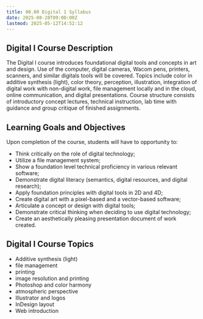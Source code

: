 ```yaml
---
title: 00.00 Digital 1 Syllabus
date: 2025-08-28T09:00:00Z
lastmod: 2025-05-12T14:52:12
---
```


## Digital I Course Description

The Digital I course introduces foundational digital tools and concepts in art and design. Use of the computer, digital cameras, Wacom pens, printers, scanners, and similar digitals tools will be covered. Topics include color in additive synthesis (light), color theory, perception, illustration, integration of digital work with non-digital work, file management locally and in the cloud, online communication, and digital presentations. Course structure consists of introductory concept lectures, technical instruction, lab time with guidance and group critique of finished assignments.

## Learning Goals and Objectives

Upon completion of the course, students will have to opportunity to:

- Think critically on the role of digital technology;
- Utilize a file management system;
- Show a foundation level technical proficiency in various relevant software;
- Demonstrate digital literacy (semantics, digital resources, and digital research);
- Apply foundation principles with digital tools in 2D and 4D;
- Create digital art with a pixel-based and a vector-based software;
- Articulate a concept or design with digital tools;
- Demonstrate critical thinking when deciding to use digital technology;
- Create an aesthetically pleasing presentation document of work created.

## Digital I Course Topics

- Additive synthesis (light)
- file management
- printing
- image resolution and printing
- Photoshop and color harmony
- atmospheric perspective
- Illustrator and logos
- InDesign layout
- Web introduction
